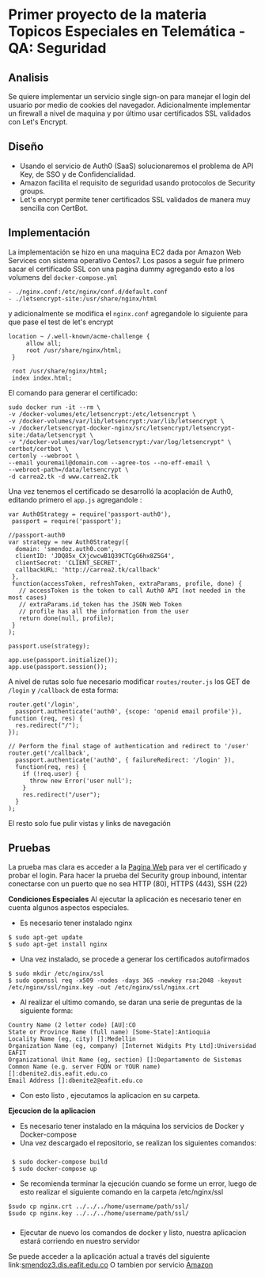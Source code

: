 # Primer proyecto de la materia Topicos Especiales en Telemática - QA: Seguridad

## Analisis

Se quiere implementar un servicio single sign-on para manejar el login del usuario por medio de cookies del navegador. Adicionalmente implementar un firewall a nivel de maquina y por último usar certificados SSL validados con Let's Encrypt.

## Diseño

- Usando el servicio de Auth0 (SaaS) solucionaremos el problema de API Key, de SSO y de Confidencialidad.
- Amazon facilita el requisito de seguridad usando protocolos de Security groups.
- Let's encrypt permite tener certificados SSL validados de manera muy sencilla con CertBot.

## Implementación

La implementación se hizo en una maquina EC2 dada por Amazon Web Services con sistema operativo Centos7. 
Los pasos a seguir fue primero sacar el certificado SSL con una pagina dummy agregando esto a los volumens del ```docker-compose.yml ```
   ```
   - ./nginx.conf:/etc/nginx/conf.d/default.conf
   - ./letsencrypt-site:/usr/share/nginx/html
   ```
y adicionalmente se modifica el ```nginx.conf``` agregandole lo siguiente para que pase el test de let's encrypt
   ```
   location ~ /.well-known/acme-challenge {
        allow all;
        root /usr/share/nginx/html;
    }

    root /usr/share/nginx/html;
    index index.html;
   ```
El comando para generar el certificado:
   ```
   sudo docker run -it --rm \
   -v /docker-volumes/etc/letsencrypt:/etc/letsencrypt \
   -v /docker-volumes/var/lib/letsencrypt:/var/lib/letsencrypt \
   -v /docker/letsencrypt-docker-nginx/src/letsencrypt/letsencrypt-site:/data/letsencrypt \
   -v "/docker-volumes/var/log/letsencrypt:/var/log/letsencrypt" \
   certbot/certbot \
   certonly --webroot \
   --email youremail@domain.com --agree-tos --no-eff-email \
   --webroot-path=/data/letsencrypt \
   -d carrea2.tk -d www.carrea2.tk
   ```
Una vez tenemos el certificado se desarrolló la acoplación de Auth0, editando primero el  ```app.js``` agregandole :
   ```
   var Auth0Strategy = require('passport-auth0'),
    passport = require('passport');

   //passport-auth0
   var strategy = new Auth0Strategy({
     domain: 'smendoz.auth0.com',
     clientID: 'JDQ85x_CXjcwcwB1Q39CTCgG6hx8Z5G4',
     clientSecret: 'CLIENT_SECRET',
     callbackURL: 'http://carrea2.tk/callback'
    },
    function(accessToken, refreshToken, extraParams, profile, done) {
      // accessToken is the token to call Auth0 API (not needed in the most cases)
      // extraParams.id_token has the JSON Web Token
      // profile has all the information from the user
      return done(null, profile);
    }
   );
   
   passport.use(strategy);
   
   app.use(passport.initialize());
   app.use(passport.session());
   ```
A nivel de rutas solo fue necesario modificar ```routes/router.js``` los GET de ```/login``` y ```/callback``` de esta forma:
   ```
   router.get('/login',
     passport.authenticate('auth0', {scope: 'openid email profile'}), function (req, res) {
     res.redirect("/");
   });
   
   // Perform the final stage of authentication and redirect to '/user'
   router.get('/callback',
     passport.authenticate('auth0', { failureRedirect: '/login' }),
     function(req, res) {
       if (!req.user) {
         throw new Error('user null');
       }
       res.redirect("/user");
     }
   );
   ```
El resto solo fue pulir vistas y links de navegación

## Pruebas

La prueba mas clara es acceder a la [Pagina Web](https://carrea2.tk) para ver el certificado y probar el login.
Para hacer la prueba del Security group inbound, intentar conectarse con un puerto que no sea HTTP (80), HTTPS (443), SSH (22)

__Condiciones Especiales__
   Al ejecutar la aplicación es necesario tener en cuenta algunos aspectos especiales.
   - Es necesario tener instalado nginx 
   ```
   $ sudo apt-get update
   $ sudo apt-get install nginx 
   ```
   - Una vez instalado, se procede a generar los certificados autofirmados
   ```
   $ sudo mkdir /etc/nginx/ssl
   $ sudo openssl req -x509 -nodes -days 365 -newkey rsa:2048 -keyout /etc/nginx/ssl/nginx.key -out /etc/nginx/ssl/nginx.crt
   ```
   - Al realizar el ultimo comando, se daran una serie de preguntas de la siguiente forma:
   ```
   Country Name (2 letter code) [AU]:CO
   State or Province Name (full name) [Some-State]:Antioquia
   Locality Name (eg, city) []:Medellin
   Organization Name (eg, company) [Internet Widgits Pty Ltd]:Universidad EAFIT
   Organizational Unit Name (eg, section) []:Departamento de Sistemas
   Common Name (e.g. server FQDN or YOUR name) []:dbenite2.dis.eafit.edu.co
   Email Address []:dbenite2@eafit.edu.co
   ```
   - Con esto listo , ejecutamos la aplicacion en su carpeta.

__Ejecucion de la aplicacion__
* Es necesario tener instalado en la máquina los servicios de Docker y Docker-compose
* Una vez descargado el repositorio, se realizan los siguientes comandos:
###
   ```
    $ sudo docker-compose build
    $ sudo docker-compose up
   ```
   - Se recomienda terminar la ejecución cuando se forme un error, luego de esto realizar el siguiente comando en la carpeta    /etc/nginx/ssl
   
   ```
   $sudo cp nginx.crt ../../../home/username/path/ssl/
   $sudo cp nginx.key ../../../home/username/path/ssl/
   ```
   
###  
* Ejecutar de nuevo los comandos de docker y listo, nuestra aplicacion estará corriendo en nuestro servidor

Se puede acceder a la aplicación actual a través del siguiente link:[smendoz3.dis.eafit.edu.co](https://smendoz3.dis.eafit.edu.co)
O tambien por servicio [Amazon](https://carrea2.tk)
